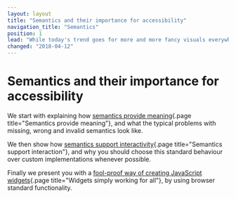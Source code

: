 ```yaml
---
layout: layout
title: "Semantics and their importance for accessibility"
navigation_title: "Semantics"
position: 1
lead: "While today's trend goes for more and more fancy visuals everywhere, it is still important to mark up content with proper HTML. In this chapter, you will get familiar with the concept of \"semantics\", and why they are indispensable in website development."
changed: "2018-04-12"
---
```


# Semantics and their importance for accessibility

We start with explaining how [semantics provide meaning](/knowledge/semantics/meaning){.page title="Semantics provide meaning"}, and what the typical problems with missing, wrong and invalid semantics look like.

We then show how [semantics support interactivity](/knowledge/semantics/interaction){.page title="Semantics support interaction"}, and why you should choose this standard behaviour over custom implementations whenever possible.

Finally we present you with a [fool-proof way of creating JavaScript widgets](/knowledge/semantics/widgets){.page title="Widgets simply working for all"}, by using browser standard functionality.